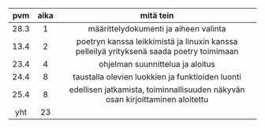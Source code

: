 |pvm|aika|mitä tein|
|:--:|:-:|:-------------:|
|28.3|1|määrittelydokumenti ja aiheen valinta|
|13.4|2|poetryn kanssa leikkimistä ja linuxin kanssa pelleilyä yrityksenä saada poetry toimimaan|
|23.4|4|ohjelman suunnittelua ja aloitus|
|24.4|8|taustalla olevien luokkien ja funktioiden luonti|
|25.4|8|edellisen jatkamista, toiminnallisuuden näkyvän osan kirjoittaminen aloitettu|
|yht| 23 ||